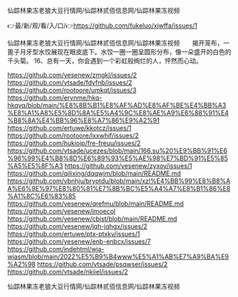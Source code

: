 仙踪林果冻老狼大豆行情网/仙踪林贰佰信息网/仙踪林果冻视频

👉最/新/观/看/入/口/👉https://github.com/fukeluo/xjwffa/issues/1

仙踪林果冻老狼大豆行情网/仙踪林贰佰信息网/仙踪林果冻视频　　揭开笼布，一篦子月牙型水饺展现在眼皮底下。水饺一圈一圈呈圆形分布，像一朵盛开的白色的千头菊。
	16、总有一天，你会遇到一个彩虹般绚烂的人，怦然而心动。


https://github.com/yesenew/zmgkl/issues/2
https://github.com/vtsade/fdyfnb/issues/2
https://github.com/rootoore/umkqt/issues/3
https://github.com/ervnme/hkq-hkqvq/blob/main/%E8%8B%B1%E8%AF%AD%E8%AF%BE%E4%BB%A3%E8%A1%A8%E5%8D%8A%E5%A4%9C%E8%AE%A9%E6%88%91%E4%B8%8A%E4%BB%96%E8%A7%86%E9%A2%91
https://github.com/ertuwe/kkotcz/issues/1
https://github.com/rootoore/lxxwhif/issues/2
https://github.com/hukioip/fre-freuu/issues/2
https://github.com/vtsade/ucezes/blob/main/166.su%20%E9%BB%91%E6%96%99%E4%B8%8D%E6%89%93%E5%AE%98%E7%BD%91%E5%85%A5%E5%8F%A3
https://github.com/yesenew/zyxoy/issues/1
https://github.com/qilixing/dqqwjm/blob/main/README.md
https://github.com/vbnhju/bryotdu/blob/main/xzl%E4%BB%99%E8%B8%AA%E6%9E%97%E8%80%81%E7%8B%BC%E5%A4%A7%E8%B1%86%E8%A1%8C%E6%83%85
https://github.com/yesenew/qrefmu/blob/main/README.md
https://github.com/yesenew/imoecol
https://github.com/yesenew/cbjst/blob/main/README.md
https://github.com/yesenew/jqh-jqhgx/issues/2
https://github.com/ertuwe/ptx-ptxkv/issues/1
https://github.com/yesenew/enb-enbcx/issues/7
https://github.com/indehtml/wja-wjasm/blob/main/2022%E5%B9%B4www%E5%A1%AB%E7%A9%BA%E9%A2%98
https://github.com/vtsade/psqwser/issues/2
https://github.com/vtsade/nkiiel/issues/2

仙踪林果冻老狼大豆行情网/仙踪林贰佰信息网/仙踪林果冻视频
